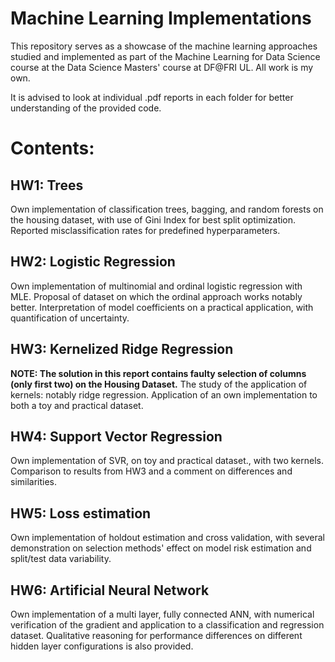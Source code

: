 # Machine Learning Implementations
This repository serves as a showcase of the machine learning approaches studied and implemented as part of the Machine Learning for Data Science course at the Data Science Masters' course at DF@FRI UL.
All work is my own.

It is advised to look at individual .pdf reports in each folder for better understanding of the provided code.


# Contents:
## HW1: Trees
Own implementation of classification trees, bagging, and random forests on the housing dataset, with use of Gini Index for best split optimization. Reported misclassification rates for predefined hyperparameters.

## HW2: Logistic Regression
Own implementation of multinomial and ordinal logistic regression with MLE. Proposal of dataset on which the ordinal approach works notably better. Interpretation of model coefficients on a practical application, with quantification of uncertainty.

## HW3:  Kernelized Ridge Regression
**NOTE: The solution in this report contains faulty selection of columns (only first two) on the Housing Dataset.** The study of the application of kernels: notably ridge regression. Application of an own implementation to both a toy and practical dataset.

## HW4: Support Vector Regression
Own implementation of SVR, on toy and practical dataset., with two kernels. Comparison to results from HW3 and a comment on differences and similarities.

## HW5: Loss estimation
Own implementation of holdout estimation and cross validation, with several demonstration on selection methods' effect on model risk estimation and split/test data variability.

## HW6: Artificial Neural Network
Own implementation of a multi layer, fully connected ANN, with numerical verification of the gradient and application to a classification and regression dataset. Qualitative reasoning for performance differences on different hidden layer configurations is also provided.
